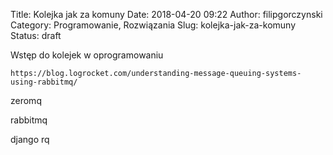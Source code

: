 Title: Kolejka jak za komuny
Date: 2018-04-20 09:22
Author: filipgorczynski
Category: Programowanie, Rozwiązania
Slug: kolejka-jak-za-komuny
Status: draft

Wstęp do kolejek w oprogramowaniu

`https://blog.logrocket.com/understanding-message-queuing-systems-using-rabbitmq/`

zeromq

rabbitmq

django rq

 
